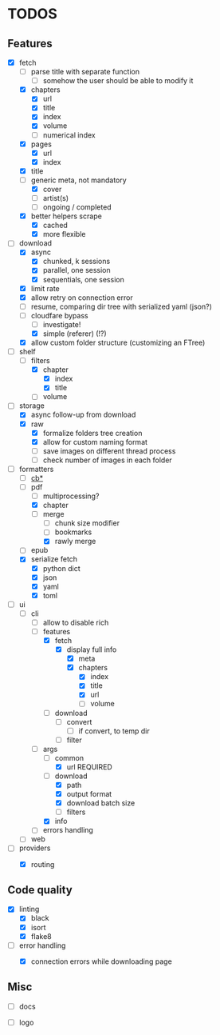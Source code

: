 # TODOS

## Features

- [x] fetch
  - [ ] parse title with separate function
    - [ ] somehow the user should be able to modify it
  - [x] chapters
    - [x] url
    - [x] title
    - [x] index
    - [x] volume
    - [ ] numerical index
  - [x] pages
    - [x] url
    - [x] index
  - [x] title
  - [ ] generic meta, not mandatory
    - [x] cover
    - [ ] artist(s)
    - [ ] ongoing / completed
  - [x] better helpers scrape
    - [x] cached
    - [x] more flexible
- [ ] download
  - [x] async
    - [x] chunked, k sessions
    - [x] parallel, one session
    - [x] sequentials, one session
  - [x] limit rate
  - [x] allow retry on connection error 
  - [ ] resume, comparing dir tree with serialized yaml (json?)
  - [ ] cloudfare bypass
    - [ ] investigate!
    - [x] simple (referer) (!?)
  - [x] allow custom folder structure (customizing an FTree)
- [ ] shelf
  - [ ] filters
    - [x] chapter
      - [x] index
      - [x] title
    - [ ] volume
- [ ] storage
  - [x] async follow-up from download
  - [x] raw
    - [x] formalize folders tree creation
    - [x] allow for custom naming format
    - [ ] save images on different thread process
    - [ ] check number of images in each folder
- [ ] formatters
  - [ ] [cb*](https://en.wikipedia.org/wiki/Comic_book_archive)
  - [ ] pdf
    - [ ] multiprocessing?
    - [x] chapter
    - [ ] merge
      - [ ] chunk size modifier
      - [ ] bookmarks
      - [x] rawly merge
  - [ ] epub
  - [x] serialize fetch
    - [x] python dict
    - [x] json
    - [x] yaml
    - [x] toml
- [ ] ui
  - [ ] cli
    - [ ] allow to disable rich
    - [ ] features
      - [x] fetch
        - [x] display full info
          - [x] meta
          - [x] chapters
            - [x] index
            - [x] title
            - [x] url
            - [ ] volume
      - [ ] download
        - [ ] convert
          - [ ] if convert, to temp dir
        - [ ] filter
    - [ ] args
      - [ ] common
        - [x] url REQUIRED
      - [ ] download
        - [x] path
        - [x] output format
        - [x] download batch size
        - [ ] filters
      - [x] info
    - [ ] errors handling
  - [ ] web
- [ ] providers
  - [x] routing



## Code quality

- [x] linting
  - [x] black
  - [x] isort
  - [x] flake8
- [ ] error handling
  - [x] connection errors while downloading page


## Misc

- [ ] docs
- [ ] logo

